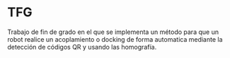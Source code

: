 # TFG
Trabajo de fin de grado en el que se implementa un método para que un robot realice un acoplamiento o docking de forma automatica mediante la detección de códigos QR y usando las homografía.
